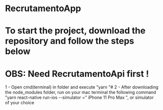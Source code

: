 # RecrutamentoApp

# To start the project, download the repository and follow the steps below
# OBS: Need RecrutamentoApi first  !

1 - Open cmd(terminal) in folder and execute "yarn "#
2 - After downloading the node_modules folder, run on your mac terminal the following command "yarn react-native run-ios --simulator =" iPhone 11 Pro Max ",
or simulator of your choice
